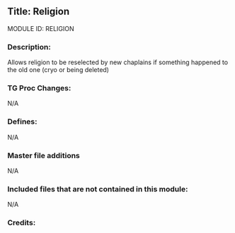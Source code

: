 ## Title: Religion

MODULE ID: RELIGION

### Description:

Allows religion to be reselected by new chaplains if something happened to the old one (cryo or being deleted)

### TG Proc Changes:

N/A

### Defines:

N/A

### Master file additions

N/A

### Included files that are not contained in this module:

N/A

### Credits:
